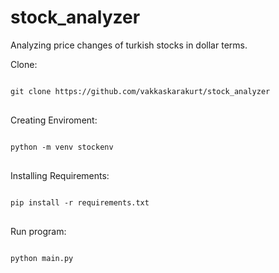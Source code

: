 # stock_analyzer
Analyzing price changes of turkish stocks in dollar terms.

Clone:
<pre>
<code>
git clone https://github.com/vakkaskarakurt/stock_analyzer
</code>
</pre>

Creating Enviroment:
<pre>
<code>
python -m venv stockenv
</code>
</pre>

Installing Requirements:
<pre>
<code>
pip install -r requirements.txt
</code>
</pre>

Run program:
<pre>
<code>
python main.py 
</code>
</pre>
